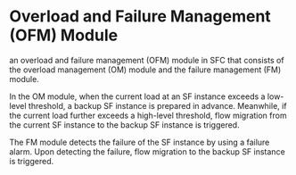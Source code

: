 # Overload and Failure Management (OFM) Module

an overload and failure management (OFM) module in SFC that consists of the overload management (OM) module and the failure management (FM) module.

In the OM module, when the current load at an SF instance exceeds a low-level threshold, a backup SF instance is prepared in advance. Meanwhile, if the current load further exceeds a high-level threshold, flow migration from the current SF instance to the backup SF instance is triggered.

The FM module detects the failure of the SF instance by using a failure alarm. Upon detecting the failure, flow migration to the backup SF instance is triggered.
